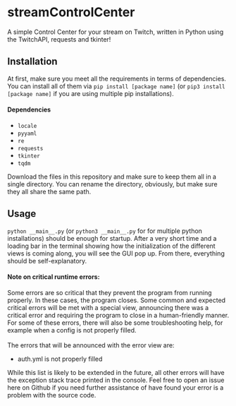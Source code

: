 # streamControlCenter
A simple Control Center for your stream on Twitch, written in Python using the TwitchAPI, requests and tkinter!

## Installation
At first, make sure you meet all the requirements in terms of dependencies. You can install all of them via `pip install [package name]` (or `pip3 install [package name]` if you are using multiple pip installations).
#### Dependencies
- `locale`
- `pyyaml`
- `re`
- `requests`
- `tkinter`
- `tqdm`


Download the files in this repository and make sure to keep them all in a single directory. You can rename the directory, obviously, but make sure they all share the same path.

## Usage
`python __main__.py` (or `python3 __main__.py` for for multiple python installations) should be enough for startup. After a very short time and a loading bar in the terminal showing how the initialization of the different views is coming along, you will see the GUI pop up. From there, everything should be self-explanatory.

#### Note on critical runtime errors:
Some errors are so critical that they prevent the program from running properly. In these cases, the program closes. Some common and expected critical errors will be met with a special view, announcing there was a critical error and requiring the program to close in a human-friendly manner. For some of these errors, there will also be some troubleshooting help, for example when a config is not properly filled.  
<br>
The errors that will be announced with the error view are:
* auth.yml is not properly filled

While this list is likely to be extended in the future, all other errors will have the exception stack trace printed in the console. Feel free to open an issue here on Github if you need further assistance of have found your error is a problem with the source code.
